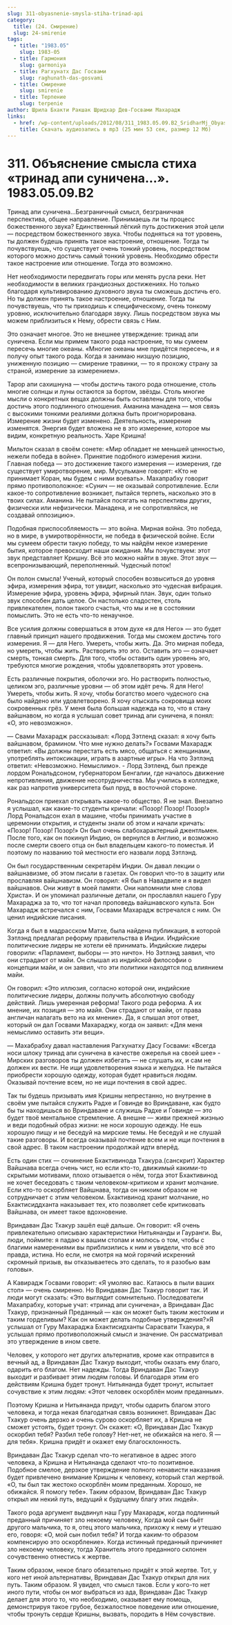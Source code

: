 ```yaml
---
slug: 311-obyasnenie-smysla-stiha-trinad-api
category:
  title: (24. Смирение)
  slug: 24-smirenie
tags:
  - title: "1983.05"
    slug: 1983-05
  - title: Гармония
    slug: garmoniya
  - title: Рагхунатх Дас Госвами
    slug: raghunath-das-gosvami
  - title: Смирение
    slug: smirenie
  - title: Терпение
    slug: terpenie
author: Шрила Бхакти Ракшак Шридхар Дев-Госвами Махарадж
links:
  - href: /wp-content/uploads/2012/08/311_1983.05.09.B2_SridharMj_Obyasnenie_smysla_stiha_Trinad-api-sunichena1.mp3
    title: Скачать аудиозапись в mp3 (25 мин 53 сек, размер 12 Мб)
---
```


# 311. Объяснение смысла стиха «тринад апи суничена…». 1983.05.09.B2

Тринад апи суничена…Безграничный смысл, безграничная перспектива, общее направление. Принимаешь ли ты процесс божественного звука? Единственный лёгкий путь достижения этой цели — посредством божественного звука. Чтобы подняться на тот уровень, ты должен будешь принять такое настроение, отношение. Тогда ты почувствуешь, что существует очень тонкий уровень, посредством которого можно достичь самый тонкий уровень. Необходимо обрести такое настроение или отношение. Тогда это возможно.

Нет необходимости передвигать горы или менять русла реки. Нет необходимости в великих грандиозных достижениях. Но только благодаря культивированию духовного звука ты сможешь достичь его. Но ты должен принять такое настроение, отношение. Тогда ты почувствуешь, что ты приходишь к специфическому, очень тонкому уровню, исключительно благодаря звуку. Лишь посредством звука мы можем приблизиться к Нему, обрести связь с Ним.

Это означает многое. Это не внешнее утверждение: тринад апи суничена. Если мы примем такого рода настроение, то мы сумеем пересечь многие океаны. «Многие океаны мне придётся пересечь, и я получу опыт такого рода. Когда я занимаю низшую позицию, униженную позицию — смирение травинки, — то я прохожу страну за страной, измерение за измерением».

Тарор апи сахишнуна — чтобы достичь такого рода отношение, столь многие солнцы и луны остаются за бортом, звёзды. Столь многие мысли о конкретных вещах должны быть оставлены для того, чтобы достичь этого подлинного отношения. Аманина манадена — моя связь с высокими тонкими реалиями должна быть проигнорирована. Измерение жизни будет изменено. Деятельность, измерение изменятся. Энергия будет вложена не в это измерение, которое мы видим, конкретную реальность. Харе Кришна!

Мильтон сказал в своём сонете: «Мир обладает не меньшей ценностью, нежели победа в войне». Принятие подобного измерения жизни. Главная победа — это достижение такого измерения — измерения, где существует умиротворение, мир. Мусульмане говорят: «Кто не принимает Коран, мы будем с ними воевать». Махапрабху говорит прямо противоположное: «Сунич — не оказывай сопротивление. Если какое-то сопротивление возникает, пытайся терпеть, насколько это в твоих силах. Аманина. Не пытайся посягать на перспективы других, физически или нефизически. Манадена, и не сопротивляйся, не создавай оппозицию».

Подобная приспособляемость — это война. Мирная война. Это победа, но в мире, в умиротворённости, не победа в физической войне. Если мы сумеем обрести такую победу, то мы найдём некое измерение бытия, которое превосходит наши ожидания. Мы почувствуем: этот звук представляет Кришну. Всё это можно найти в звуке. Этот звук — всепронизывающий, переполненный. Чудесный поток!

Он полон смысла! Ученый, который способен возвыситься до уровня эфира, измерения эфира, тот увидит, насколько это чудесная вибрация. Измерение эфира, уровень эфира, эфирный план. Звук, один только звук способен дать целое. Он настолько сладостен, столь привлекателен, полон такого счастья, что мы и не в состоянии помыслить. Это не есть что-то ненаучное.

Все усилия должны совершаться в этом духе «я для Него» — это будет главный принцип нашего продвижения. Тогда мы сможем достичь того измерения. Я — для Него. Умереть, чтобы жить. Да. Это мирная победа, но умереть, чтобы жить. Растворить это эго. Оставить эго — означает смерть, тонкая смерть. Для того, чтобы оставить один уровень эго, требуются многие рождения, чтобы удовлетворять этот уровень.

Есть различные покрытия, оболочки эго. Но растворить полностью, целиком эго, различные уровни — об этом идёт речь. Я для Него! Умереть, чтобы жить. Я хочу, чтобы богатство моего чудесного сна было найдено или удовлетворено. Я хочу отыскать сокровища моих сокровенных грёз. У меня была большая надежда на то, что я стану вайшнавом, но когда я услышал совет тринад апи суничена, я понял: «О, это невозможно».

— Свами Махарадж рассказывал: «Лорд Зэтленд сказал: я хочу быть вайшнавом, брамином. Что мне нужно делать?» Госвами Махарадж ответил: «Вы должны перестать есть мясо, общаться с женщинами, употреблять интоксикации, играть в азартные игры». На что Зэтлэнд ответил: «Невозможно. Немыслимо». - Лорд Зэтленд, был прежде лордом Рональдсоном, губернатором Бенгалии, где началось движение непротивления, движение несотрудничества. Мы учились в колледже, как раз напротив университета был пруд, в восточной стороне.

Рональдсон приехал открывать какое-то общество. Я не знал. Внезапно я услышал, как какие-то студенты кричали: «Позор! Позор! Позор!» Лорд Рональдсон ехал в машине, чтобы принимать участие в церемонии открытия, и студенты знали об этом и начали кричать: «Позор! Позор! Позор!» Он был очень слабохарактерный джентльмен. После того, как он покинул Индию, он вернулся в Англию, и возможно после смерти своего отца он был владельцем какого-то поместья. И поэтому по названию той местности его назвали лорд Зэтлэнд.

Он был государственным секретарём Индии. Он давал лекции о вайшнавизме, об этом писали в газетах. Он говорил что-то в защиту или прославляя вайшнавизм. Он говорил: «Я был в Навадвипе и я видел вайшнавов. Они живут в моей памяти. Они напомнили мне слова Христа». И он упоминал различные детали, он прославлял нашего Гуру Махараджа за то, что тот начал проповедь вайшнавского культа. Бон Махарадж встречался с ним, Госвами Махарадж встречался с ним. Он ценил индийские писания.

Когда я был в мадрасском Матхе, была найдена публикация, в которой Зэтлэнд предлагал реформу правительства в Индии. Индийские политические лидеры не хотели её принимать. Индийские лидеры говорили: «Парламент, выборы — это ничто». Но Зэтлэнд заявил, что они страдают от майи. Он слышал из индийской философии о концепции майи, и он заявил, что эти политики находятся под влиянием майи.

Он говорил: «Это иллюзия, согласно которой они, индийские политические лидеры, должны получить абсолютную свободу действий. Лишь умеренная реформа! Такого рода реформа. А их мнение, их позиция — это майя. Они страдают от майи, от права англичан налагать вето на их мнение». Да, я слышал этот ответ, который он дал Госвами Махараджу, когда он заявил: «Для меня немыслимо оставить эти вещи».

— Махабрабху давал наставления Рагхунатху Дасу Госвами: «Всегда носи шлоку тринад апи суничена в качестве ожерелья на своей шее» - Мирских разговоров ты должен избегать — не слушать их, и сам не должен их вести. Не ищи удовлетворения языка и желудка. Не пытайся приобрести хорошую одежду, которая будет нравиться людям. Оказывай почтение всем, но не ищи почтения в свой адрес.

Так ты будешь призывать имя Кришны непрестанно, но внутренне в своём уме пытайся служить Радхе и Говинде во Вриндаване, как будто бы ты находишься во Вриндаване и служишь Радхе и Говинде — это будет твоё ментальное стремление. А внешне — живи прежней жизнью и веди подобный образ жизни: не носи хорошую одежду. Не ешь хорошую пищу и не беседуй на мирские темы. Не беседуй и не слушай такие разговоры. И всегда оказывай почтение всем и не ищи почтения в свой адрес. В таком настроении продолжай идти вперёд.

Есть один стих — сочинение Бхактивинода Тхакура.(санскрит) Характер Вайшнава всегда очень чист, но если кто-то, движимый какими-то скрытыми мотивами, плохо отзывается о нём, тогда этот Бхактивинод не хочет беседовать с таким человеком-критиком и хранит молчание. Если кто-то оскорбляет Вайшнава, тогда он никоим образом не сотрудничает с этим человеком. Бхактивинод хранит молчание, но Бхактисиддханта наказывает тех, кто позволяет себе критиковать Вайшнава, он имеет такое вдохновение.

Вриндаван Дас Тхакур зашёл ещё дальше. Он говорит: «Я очень привлекательно описываю характеристики Нитьянанды и Гауранги. Вы, люди, поймите: я падаю к вашим стопам и молюсь о том, чтобы с благими намерениями вы приблизились к ним и увидели, что всё это правда, истина. Но если, не смотря на мой горячий искренний скромный призыв, вы отказываетесь это сделать, то я разобью вам головы».

А Кавирадж Госвами говорит: «Я умоляю вас. Катаюсь в пыли ваших стоп» — очень смиренно. Но Вриндаван Дас Тхакур говорит так. И люди могут сказать: «Это выглядит сомнительно. Последователи Махапрабху, которые учат: «тринад апи суничена», а Вриндаван Дас Тхакур, признанный Преданный — как он может быть таким жестоким и таким горделивым? Как он может делать подобные утверждения?»Я услышал от Гуру Махараджа Бхактисидханты Сарасвати Тхакура, я услышал прямо противоположный смысл и значение. Он рассматривал это утверждение в ином свете.

Человек, у которого нет других альтернатив, кроме как отправится в вечный ад, а Вриндаван Дас Тхакур выходит, чтобы оказать ему благо, одарить его благом. Нет надежды. Тогда Вриндаван Дас Тхакур выходит и разбивает этим людям головы. И благодаря этим его действиям Кришна будет тронут. Нитьянанда будет тронут, испытает сочувствие к этим людям: «Этот человек оскорблён моим преданным».

Поэтому Кришна и Нитьянанда придут, чтобы одарить благом этого человека, и тогда некая благодатная связь возникнет. Вриндаван Дас Тхакур очень дерзко и очень сурово оскорбляет их, а Кришна не сможет устоять, будет тронут. Он скажет: «О, Вриндаван Дас Тхакур оскорбил тебя? Разбил тебе голову? Нет-нет, не обижайся на него. Я — для тебя». Кришна придёт и окажет ему благосклонность.

Вриндаван Дас Тхакур сделал что-то негативное в адрес этого человека, а Кришна и Нитьянанда сделают что-то позитивное. Подобное смелое, дерзкое утверждение полного ненависти наказания будет привлечено внимание Кришны к человеку, который стал жертвой. «О, ты был так жестоко оскорблён моим преданным. Хорошо, не обижайся. Я помогу тебе». Таким образом, Вриндаван Дас Тхакур открыл им некий путь, ведущий к будущему благу этих людей».

Такого рода аргумент выдвинул наш Гуру Махарадж, когда подлинный преданный причиняет зло некоему человеку, Когда мой сын бьёт другого мальчика, то я, отец этого мальчика, прихожу к нему и утешаю его, говоря: «О, мой сын побил тебя? И тогда каким-то образом компенсирую это оскорбление». Когда истинный преданный причиняет зло некоему человеку, тогда Хранитель этого преданного склонен сочувственно отнестись к жертве.

Таким образом, некое благо обязательно придёт к этой жертве. Тот, у кого нет иной альтернативы, Вриндаван Дас Тхакур открыл для них путь. Таким образом. Я увидел, что смысл таков. Если у кого-то нет иного пути, чтобы он мог выбраться из ада, Вриндаван Дас Тхакур делает для этого то, что необходимо, оказывает ему помощь, демонстрируя такое грубое, безжалостное поведение или отношение, чтобы тронуть сердце Кришны, вызвать, породить в Нём сочувствие.

